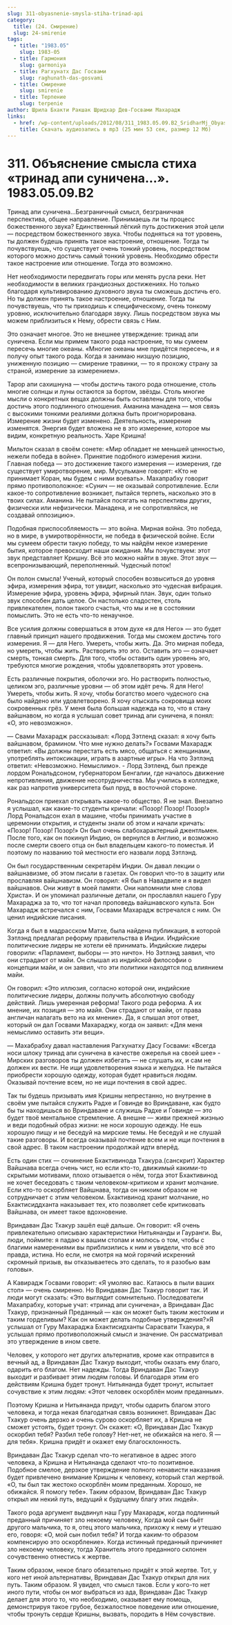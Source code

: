 ```yaml
---
slug: 311-obyasnenie-smysla-stiha-trinad-api
category:
  title: (24. Смирение)
  slug: 24-smirenie
tags:
  - title: "1983.05"
    slug: 1983-05
  - title: Гармония
    slug: garmoniya
  - title: Рагхунатх Дас Госвами
    slug: raghunath-das-gosvami
  - title: Смирение
    slug: smirenie
  - title: Терпение
    slug: terpenie
author: Шрила Бхакти Ракшак Шридхар Дев-Госвами Махарадж
links:
  - href: /wp-content/uploads/2012/08/311_1983.05.09.B2_SridharMj_Obyasnenie_smysla_stiha_Trinad-api-sunichena1.mp3
    title: Скачать аудиозапись в mp3 (25 мин 53 сек, размер 12 Мб)
---
```


# 311. Объяснение смысла стиха «тринад апи суничена…». 1983.05.09.B2

Тринад апи суничена…Безграничный смысл, безграничная перспектива, общее направление. Принимаешь ли ты процесс божественного звука? Единственный лёгкий путь достижения этой цели — посредством божественного звука. Чтобы подняться на тот уровень, ты должен будешь принять такое настроение, отношение. Тогда ты почувствуешь, что существует очень тонкий уровень, посредством которого можно достичь самый тонкий уровень. Необходимо обрести такое настроение или отношение. Тогда это возможно.

Нет необходимости передвигать горы или менять русла реки. Нет необходимости в великих грандиозных достижениях. Но только благодаря культивированию духовного звука ты сможешь достичь его. Но ты должен принять такое настроение, отношение. Тогда ты почувствуешь, что ты приходишь к специфическому, очень тонкому уровню, исключительно благодаря звуку. Лишь посредством звука мы можем приблизиться к Нему, обрести связь с Ним.

Это означает многое. Это не внешнее утверждение: тринад апи суничена. Если мы примем такого рода настроение, то мы сумеем пересечь многие океаны. «Многие океаны мне придётся пересечь, и я получу опыт такого рода. Когда я занимаю низшую позицию, униженную позицию — смирение травинки, — то я прохожу страну за страной, измерение за измерением».

Тарор апи сахишнуна — чтобы достичь такого рода отношение, столь многие солнцы и луны остаются за бортом, звёзды. Столь многие мысли о конкретных вещах должны быть оставлены для того, чтобы достичь этого подлинного отношения. Аманина манадена — моя связь с высокими тонкими реалиями должна быть проигнорирована. Измерение жизни будет изменено. Деятельность, измерение изменятся. Энергия будет вложена не в это измерение, которое мы видим, конкретную реальность. Харе Кришна!

Мильтон сказал в своём сонете: «Мир обладает не меньшей ценностью, нежели победа в войне». Принятие подобного измерения жизни. Главная победа — это достижение такого измерения — измерения, где существует умиротворение, мир. Мусульмане говорят: «Кто не принимает Коран, мы будем с ними воевать». Махапрабху говорит прямо противоположное: «Сунич — не оказывай сопротивление. Если какое-то сопротивление возникает, пытайся терпеть, насколько это в твоих силах. Аманина. Не пытайся посягать на перспективы других, физически или нефизически. Манадена, и не сопротивляйся, не создавай оппозицию».

Подобная приспособляемость — это война. Мирная война. Это победа, но в мире, в умиротворённости, не победа в физической войне. Если мы сумеем обрести такую победу, то мы найдём некое измерение бытия, которое превосходит наши ожидания. Мы почувствуем: этот звук представляет Кришну. Всё это можно найти в звуке. Этот звук — всепронизывающий, переполненный. Чудесный поток!

Он полон смысла! Ученый, который способен возвыситься до уровня эфира, измерения эфира, тот увидит, насколько это чудесная вибрация. Измерение эфира, уровень эфира, эфирный план. Звук, один только звук способен дать целое. Он настолько сладостен, столь привлекателен, полон такого счастья, что мы и не в состоянии помыслить. Это не есть что-то ненаучное.

Все усилия должны совершаться в этом духе «я для Него» — это будет главный принцип нашего продвижения. Тогда мы сможем достичь того измерения. Я — для Него. Умереть, чтобы жить. Да. Это мирная победа, но умереть, чтобы жить. Растворить это эго. Оставить эго — означает смерть, тонкая смерть. Для того, чтобы оставить один уровень эго, требуются многие рождения, чтобы удовлетворять этот уровень.

Есть различные покрытия, оболочки эго. Но растворить полностью, целиком эго, различные уровни — об этом идёт речь. Я для Него! Умереть, чтобы жить. Я хочу, чтобы богатство моего чудесного сна было найдено или удовлетворено. Я хочу отыскать сокровища моих сокровенных грёз. У меня была большая надежда на то, что я стану вайшнавом, но когда я услышал совет тринад апи суничена, я понял: «О, это невозможно».

— Свами Махарадж рассказывал: «Лорд Зэтленд сказал: я хочу быть вайшнавом, брамином. Что мне нужно делать?» Госвами Махарадж ответил: «Вы должны перестать есть мясо, общаться с женщинами, употреблять интоксикации, играть в азартные игры». На что Зэтлэнд ответил: «Невозможно. Немыслимо». - Лорд Зэтленд, был прежде лордом Рональдсоном, губернатором Бенгалии, где началось движение непротивления, движение несотрудничества. Мы учились в колледже, как раз напротив университета был пруд, в восточной стороне.

Рональдсон приехал открывать какое-то общество. Я не знал. Внезапно я услышал, как какие-то студенты кричали: «Позор! Позор! Позор!» Лорд Рональдсон ехал в машине, чтобы принимать участие в церемонии открытия, и студенты знали об этом и начали кричать: «Позор! Позор! Позор!» Он был очень слабохарактерный джентльмен. После того, как он покинул Индию, он вернулся в Англию, и возможно после смерти своего отца он был владельцем какого-то поместья. И поэтому по названию той местности его назвали лорд Зэтлэнд.

Он был государственным секретарём Индии. Он давал лекции о вайшнавизме, об этом писали в газетах. Он говорил что-то в защиту или прославляя вайшнавизм. Он говорил: «Я был в Навадвипе и я видел вайшнавов. Они живут в моей памяти. Они напомнили мне слова Христа». И он упоминал различные детали, он прославлял нашего Гуру Махараджа за то, что тот начал проповедь вайшнавского культа. Бон Махарадж встречался с ним, Госвами Махарадж встречался с ним. Он ценил индийские писания.

Когда я был в мадрасском Матхе, была найдена публикация, в которой Зэтлэнд предлагал реформу правительства в Индии. Индийские политические лидеры не хотели её принимать. Индийские лидеры говорили: «Парламент, выборы — это ничто». Но Зэтлэнд заявил, что они страдают от майи. Он слышал из индийской философии о концепции майи, и он заявил, что эти политики находятся под влиянием майи.

Он говорил: «Это иллюзия, согласно которой они, индийские политические лидеры, должны получить абсолютную свободу действий. Лишь умеренная реформа! Такого рода реформа. А их мнение, их позиция — это майя. Они страдают от майи, от права англичан налагать вето на их мнение». Да, я слышал этот ответ, который он дал Госвами Махараджу, когда он заявил: «Для меня немыслимо оставить эти вещи».

— Махабрабху давал наставления Рагхунатху Дасу Госвами: «Всегда носи шлоку тринад апи суничена в качестве ожерелья на своей шее» - Мирских разговоров ты должен избегать — не слушать их, и сам не должен их вести. Не ищи удовлетворения языка и желудка. Не пытайся приобрести хорошую одежду, которая будет нравиться людям. Оказывай почтение всем, но не ищи почтения в свой адрес.

Так ты будешь призывать имя Кришны непрестанно, но внутренне в своём уме пытайся служить Радхе и Говинде во Вриндаване, как будто бы ты находишься во Вриндаване и служишь Радхе и Говинде — это будет твоё ментальное стремление. А внешне — живи прежней жизнью и веди подобный образ жизни: не носи хорошую одежду. Не ешь хорошую пищу и не беседуй на мирские темы. Не беседуй и не слушай такие разговоры. И всегда оказывай почтение всем и не ищи почтения в свой адрес. В таком настроении продолжай идти вперёд.

Есть один стих — сочинение Бхактивинода Тхакура.(санскрит) Характер Вайшнава всегда очень чист, но если кто-то, движимый какими-то скрытыми мотивами, плохо отзывается о нём, тогда этот Бхактивинод не хочет беседовать с таким человеком-критиком и хранит молчание. Если кто-то оскорбляет Вайшнава, тогда он никоим образом не сотрудничает с этим человеком. Бхактивинод хранит молчание, но Бхактисиддханта наказывает тех, кто позволяет себе критиковать Вайшнава, он имеет такое вдохновение.

Вриндаван Дас Тхакур зашёл ещё дальше. Он говорит: «Я очень привлекательно описываю характеристики Нитьянанды и Гауранги. Вы, люди, поймите: я падаю к вашим стопам и молюсь о том, чтобы с благими намерениями вы приблизились к ним и увидели, что всё это правда, истина. Но если, не смотря на мой горячий искренний скромный призыв, вы отказываетесь это сделать, то я разобью вам головы».

А Кавирадж Госвами говорит: «Я умоляю вас. Катаюсь в пыли ваших стоп» — очень смиренно. Но Вриндаван Дас Тхакур говорит так. И люди могут сказать: «Это выглядит сомнительно. Последователи Махапрабху, которые учат: «тринад апи суничена», а Вриндаван Дас Тхакур, признанный Преданный — как он может быть таким жестоким и таким горделивым? Как он может делать подобные утверждения?»Я услышал от Гуру Махараджа Бхактисидханты Сарасвати Тхакура, я услышал прямо противоположный смысл и значение. Он рассматривал это утверждение в ином свете.

Человек, у которого нет других альтернатив, кроме как отправится в вечный ад, а Вриндаван Дас Тхакур выходит, чтобы оказать ему благо, одарить его благом. Нет надежды. Тогда Вриндаван Дас Тхакур выходит и разбивает этим людям головы. И благодаря этим его действиям Кришна будет тронут. Нитьянанда будет тронут, испытает сочувствие к этим людям: «Этот человек оскорблён моим преданным».

Поэтому Кришна и Нитьянанда придут, чтобы одарить благом этого человека, и тогда некая благодатная связь возникнет. Вриндаван Дас Тхакур очень дерзко и очень сурово оскорбляет их, а Кришна не сможет устоять, будет тронут. Он скажет: «О, Вриндаван Дас Тхакур оскорбил тебя? Разбил тебе голову? Нет-нет, не обижайся на него. Я — для тебя». Кришна придёт и окажет ему благосклонность.

Вриндаван Дас Тхакур сделал что-то негативное в адрес этого человека, а Кришна и Нитьянанда сделают что-то позитивное. Подобное смелое, дерзкое утверждение полного ненависти наказания будет привлечено внимание Кришны к человеку, который стал жертвой. «О, ты был так жестоко оскорблён моим преданным. Хорошо, не обижайся. Я помогу тебе». Таким образом, Вриндаван Дас Тхакур открыл им некий путь, ведущий к будущему благу этих людей».

Такого рода аргумент выдвинул наш Гуру Махарадж, когда подлинный преданный причиняет зло некоему человеку, Когда мой сын бьёт другого мальчика, то я, отец этого мальчика, прихожу к нему и утешаю его, говоря: «О, мой сын побил тебя? И тогда каким-то образом компенсирую это оскорбление». Когда истинный преданный причиняет зло некоему человеку, тогда Хранитель этого преданного склонен сочувственно отнестись к жертве.

Таким образом, некое благо обязательно придёт к этой жертве. Тот, у кого нет иной альтернативы, Вриндаван Дас Тхакур открыл для них путь. Таким образом. Я увидел, что смысл таков. Если у кого-то нет иного пути, чтобы он мог выбраться из ада, Вриндаван Дас Тхакур делает для этого то, что необходимо, оказывает ему помощь, демонстрируя такое грубое, безжалостное поведение или отношение, чтобы тронуть сердце Кришны, вызвать, породить в Нём сочувствие.

